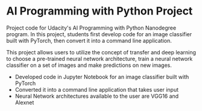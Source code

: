 # AI Programming with Python Project

Project code for Udacity's AI Programming with Python Nanodegree program. In this project, students first develop code for an image classifier built with PyTorch, then convert it into a command line application.

This project allows users to utilize the concept of transfer and deep learning to choose a pre-trained neural network architecture, train a neural network classifier on a set of images and make predictions on new images.

- Developed code in Jupyter Notebook for an image classifier built with PyTorch
- Converted it into a command line application that takes user input
- Neural Network architectures available to the user are VGG16 and Alexnet
